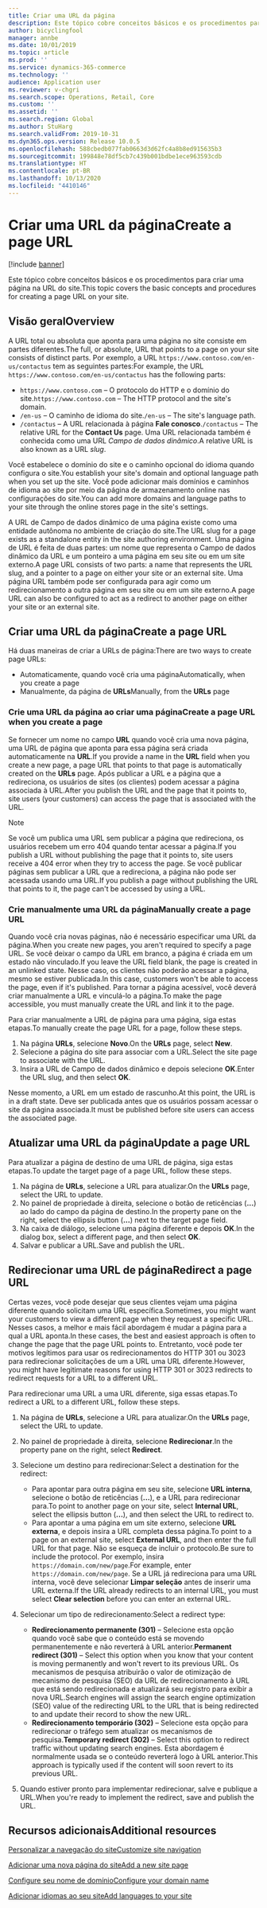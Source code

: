 ```yaml
---
title: Criar uma URL da página
description: Este tópico cobre conceitos básicos e os procedimentos para criar uma página na URL do site.
author: bicyclingfool
manager: annbe
ms.date: 10/01/2019
ms.topic: article
ms.prod: ''
ms.service: dynamics-365-commerce
ms.technology: ''
audience: Application user
ms.reviewer: v-chgri
ms.search.scope: Operations, Retail, Core
ms.custom: ''
ms.assetid: ''
ms.search.region: Global
ms.author: StuHarg
ms.search.validFrom: 2019-10-31
ms.dyn365.ops.version: Release 10.0.5
ms.openlocfilehash: 588cbedb077fab0663d3d62fc4a8b8ed915635b3
ms.sourcegitcommit: 199848e78df5cb7c439b001bdbe1ece963593cdb
ms.translationtype: HT
ms.contentlocale: pt-BR
ms.lasthandoff: 10/13/2020
ms.locfileid: "4410146"
---
```

# <a name="create-a-page-url"></a><span data-ttu-id="38837-103">Criar uma URL da página</span><span class="sxs-lookup"><span data-stu-id="38837-103">Create a page URL</span></span>


[!include [banner](includes/banner.md)]

<span data-ttu-id="38837-104">Este tópico cobre conceitos básicos e os procedimentos para criar uma página na URL do site.</span><span class="sxs-lookup"><span data-stu-id="38837-104">This topic covers the basic concepts and procedures for creating a page URL on your site.</span></span>

## <a name="overview"></a><span data-ttu-id="38837-105">Visão geral</span><span class="sxs-lookup"><span data-stu-id="38837-105">Overview</span></span>

<span data-ttu-id="38837-106">A URL total ou absoluta que aponta para uma página no site consiste em partes diferentes.</span><span class="sxs-lookup"><span data-stu-id="38837-106">The full, or absolute, URL that points to a page on your site consists of distinct parts.</span></span> <span data-ttu-id="38837-107">Por exemplo, a URL `https://www.contoso.com/en-us/contactus` tem as seguintes partes:</span><span class="sxs-lookup"><span data-stu-id="38837-107">For example, the URL `https://www.contoso.com/en-us/contactus` has the following parts:</span></span>

- <span data-ttu-id="38837-108">`https://www.contoso.com` – O protocolo do HTTP e o domínio do site.</span><span class="sxs-lookup"><span data-stu-id="38837-108">`https://www.contoso.com` – The HTTP protocol and the site's domain.</span></span>
- <span data-ttu-id="38837-109">`/en-us` – O caminho de idioma do site.</span><span class="sxs-lookup"><span data-stu-id="38837-109">`/en-us` – The site's language path.</span></span>
- <span data-ttu-id="38837-110">`/contactus` – A URL relacionada à página  **Fale conosco**.</span><span class="sxs-lookup"><span data-stu-id="38837-110">`/contactus` – The relative URL for the **Contact Us** page.</span></span> <span data-ttu-id="38837-111">Uma URL relacionada também é conhecida como uma URL *Campo de dados dinâmico*.</span><span class="sxs-lookup"><span data-stu-id="38837-111">A relative URL is also known as a URL *slug*.</span></span>

<span data-ttu-id="38837-112">Você estabelece o domínio do site e o caminho opcional do idioma quando configura o site.</span><span class="sxs-lookup"><span data-stu-id="38837-112">You establish your site's domain and optional language path when you set up the site.</span></span> <span data-ttu-id="38837-113">Você pode adicionar mais domínios e caminhos de idioma ao site por meio da página de armazenamento online nas configurações do site.</span><span class="sxs-lookup"><span data-stu-id="38837-113">You can add more domains and language paths to your site through the online stores page in the site's settings.</span></span>

<span data-ttu-id="38837-114">A URL de Campo de dados dinâmico de uma página existe como uma entidade autônoma no ambiente de criação do site.</span><span class="sxs-lookup"><span data-stu-id="38837-114">The URL slug for a page exists as a standalone entity in the site authoring environment.</span></span> <span data-ttu-id="38837-115">Uma página de URL é feita de duas partes: um nome que representa o Campo de dados dinâmico da URL e um ponteiro a uma página em seu site ou em um site externo.</span><span class="sxs-lookup"><span data-stu-id="38837-115">A page URL consists of two parts: a name that represents the URL slug, and a pointer to a page on either your site or an external site.</span></span> <span data-ttu-id="38837-116">Uma página URL também pode ser configurada para agir como um redirecionamento a outra página em seu site ou em um site externo.</span><span class="sxs-lookup"><span data-stu-id="38837-116">A page URL can also be configured to act as a redirect to another page on either your site or an external site.</span></span>

## <a name="create-a-page-url"></a><span data-ttu-id="38837-117">Criar uma URL da página</span><span class="sxs-lookup"><span data-stu-id="38837-117">Create a page URL</span></span>

<span data-ttu-id="38837-118">Há duas maneiras de criar a URLs de página:</span><span class="sxs-lookup"><span data-stu-id="38837-118">There are two ways to create page URLs:</span></span>

- <span data-ttu-id="38837-119">Automaticamente, quando você cria uma página</span><span class="sxs-lookup"><span data-stu-id="38837-119">Automatically, when you create a page</span></span>
- <span data-ttu-id="38837-120">Manualmente, da página de **URLs**</span><span class="sxs-lookup"><span data-stu-id="38837-120">Manually, from the **URLs** page</span></span>

### <a name="create-a-page-url-when-you-create-a-page"></a><span data-ttu-id="38837-121">Crie uma URL da página ao criar uma página</span><span class="sxs-lookup"><span data-stu-id="38837-121">Create a page URL when you create a page</span></span>

<span data-ttu-id="38837-122">Se fornecer um nome no campo **URL** quando você cria uma nova página, uma URL de página que aponta para essa página será criada automaticamente na **URL**.</span><span class="sxs-lookup"><span data-stu-id="38837-122">If you provide a name in the **URL** field when you create a new page, a page URL that points to that page is automatically created on the **URLs** page.</span></span> <span data-ttu-id="38837-123">Após publicar a URL e a página que a redireciona, os usuários de sites (os clientes) podem acessar a página associada à URL.</span><span class="sxs-lookup"><span data-stu-id="38837-123">After you publish the URL and the page that it points to, site users (your customers) can access the page that is associated with the URL.</span></span>

> [!NOTE]
> <span data-ttu-id="38837-124">Se você um publica uma URL sem publicar a página que redireciona, os usuários recebem um erro 404 quando tentar acessar a página.</span><span class="sxs-lookup"><span data-stu-id="38837-124">If you publish a URL without publishing the page that it points to, site users receive a 404 error when they try to access the page.</span></span> <span data-ttu-id="38837-125">Se você publicar páginas sem publicar a URL que a redireciona, a página não pode ser acessada usando uma URL.</span><span class="sxs-lookup"><span data-stu-id="38837-125">If you publish a page without publishing the URL that points to it, the page can't be accessed by using a URL.</span></span>

### <a name="manually-create-a-page-url"></a><span data-ttu-id="38837-126">Crie manualmente uma URL da página</span><span class="sxs-lookup"><span data-stu-id="38837-126">Manually create a page URL</span></span>

<span data-ttu-id="38837-127">Quando você cria novas páginas, não é necessário especificar uma URL da página.</span><span class="sxs-lookup"><span data-stu-id="38837-127">When you create new pages, you aren't required to specify a page URL.</span></span> <span data-ttu-id="38837-128">Se você deixar o campo da URL em branco, a página é criada em um estado não vinculado.</span><span class="sxs-lookup"><span data-stu-id="38837-128">If you leave the URL field blank, the page is created in an unlinked state.</span></span> <span data-ttu-id="38837-129">Nesse caso, os clientes não poderão acessar a página, mesmo se estiver publicada.</span><span class="sxs-lookup"><span data-stu-id="38837-129">In this case, customers won't be able to access the page, even if it's published.</span></span> <span data-ttu-id="38837-130">Para tornar a página acessível, você deverá criar manualmente a URL e vinculá-lo a página.</span><span class="sxs-lookup"><span data-stu-id="38837-130">To make the page accessible, you must manually create the URL and link it to the page.</span></span>

<span data-ttu-id="38837-131">Para criar manualmente a URL de página para uma página, siga estas etapas.</span><span class="sxs-lookup"><span data-stu-id="38837-131">To manually create the page URL for a page, follow these steps.</span></span>

1. <span data-ttu-id="38837-132">Na página **URLs**, selecione **Novo**.</span><span class="sxs-lookup"><span data-stu-id="38837-132">On the **URLs** page, select **New**.</span></span>
1. <span data-ttu-id="38837-133">Selecione a página do site para associar com a URL.</span><span class="sxs-lookup"><span data-stu-id="38837-133">Select the site page to associate with the URL.</span></span>
1. <span data-ttu-id="38837-134">Insira a URL de Campo de dados dinâmico e depois selecione **OK**.</span><span class="sxs-lookup"><span data-stu-id="38837-134">Enter the URL slug, and then select **OK**.</span></span>

<span data-ttu-id="38837-135">Nesse momento, a URL em um estado de rascunho.</span><span class="sxs-lookup"><span data-stu-id="38837-135">At this point, the URL is in a draft state.</span></span> <span data-ttu-id="38837-136">Deve ser publicada antes que os usuários possam acessar o site da página associada.</span><span class="sxs-lookup"><span data-stu-id="38837-136">It must be published before site users can access the associated page.</span></span>

## <a name="update-a-page-url"></a><span data-ttu-id="38837-137">Atualizar uma URL da página</span><span class="sxs-lookup"><span data-stu-id="38837-137">Update a page URL</span></span>

<span data-ttu-id="38837-138">Para atualizar a página de destino de uma URL de página, siga estas etapas.</span><span class="sxs-lookup"><span data-stu-id="38837-138">To update the target page of a page URL, follow these steps.</span></span>

1. <span data-ttu-id="38837-139">Na página de **URLs**, selecione a URL para atualizar.</span><span class="sxs-lookup"><span data-stu-id="38837-139">On the **URLs** page, select the URL to update.</span></span>
1. <span data-ttu-id="38837-140">No painel de propriedade à direita, selecione o botão de reticências (**...**) ao lado do campo da página de destino.</span><span class="sxs-lookup"><span data-stu-id="38837-140">In the property pane on the right, select the ellipsis button (**...**) next to the target page field.</span></span>
1. <span data-ttu-id="38837-141">Na caixa de diálogo, selecione uma página diferente e depois **OK**.</span><span class="sxs-lookup"><span data-stu-id="38837-141">In the dialog box, select a different page, and then select **OK**.</span></span>
1. <span data-ttu-id="38837-142">Salvar e publicar a URL.</span><span class="sxs-lookup"><span data-stu-id="38837-142">Save and publish the URL.</span></span>

## <a name="redirect-a-page-url"></a><span data-ttu-id="38837-143">Redirecionar uma URL de página</span><span class="sxs-lookup"><span data-stu-id="38837-143">Redirect a page URL</span></span>

<span data-ttu-id="38837-144">Certas vezes, você pode desejar que seus clientes vejam uma página diferente quando solicitam uma URL específica.</span><span class="sxs-lookup"><span data-stu-id="38837-144">Sometimes, you might want your customers to view a different page when they request a specific URL.</span></span> <span data-ttu-id="38837-145">Nesses casos, a melhor e mais fácil abordagem é mudar a página para a qual a URL aponta.</span><span class="sxs-lookup"><span data-stu-id="38837-145">In these cases, the best and easiest approach is often to change the page that the page URL points to.</span></span> <span data-ttu-id="38837-146">Entretanto, você pode ter motivos legítimos para usar os redirecionamentos do HTTP 301 ou 3023 para redirecionar solicitações de um a URL uma URL diferente.</span><span class="sxs-lookup"><span data-stu-id="38837-146">However, you might have legitimate reasons for using HTTP 301 or 3023 redirects to redirect requests for a URL to a different URL.</span></span>

<span data-ttu-id="38837-147">Para redirecionar uma URL a uma URL diferente, siga essas etapas.</span><span class="sxs-lookup"><span data-stu-id="38837-147">To redirect a URL to a different URL, follow these steps.</span></span>

1. <span data-ttu-id="38837-148">Na página de **URLs**, selecione a URL para atualizar.</span><span class="sxs-lookup"><span data-stu-id="38837-148">On the **URLs** page, select the URL to update.</span></span>
1. <span data-ttu-id="38837-149">No painel de propriedade à direita, selecione **Redirecionar**.</span><span class="sxs-lookup"><span data-stu-id="38837-149">In the property pane on the right, select **Redirect**.</span></span>
1. <span data-ttu-id="38837-150">Selecione um destino para redirecionar:</span><span class="sxs-lookup"><span data-stu-id="38837-150">Select a destination for the redirect:</span></span>

    - <span data-ttu-id="38837-151">Para apontar para outra página em seu site, selecione **URL interna**, selecione o botão de reticências (**…**), e a URL para redirecionar para.</span><span class="sxs-lookup"><span data-stu-id="38837-151">To point to another page on your site, select **Internal URL**, select the ellipsis button (**...**), and then select the URL to redirect to.</span></span>
    - <span data-ttu-id="38837-152">Para apontar a uma página em um site externo, selecione **URL externa**, e depois insira a URL completa dessa página.</span><span class="sxs-lookup"><span data-stu-id="38837-152">To point to a page on an external site, select **External URL**, and then enter the full URL for that page.</span></span> <span data-ttu-id="38837-153">Não se esqueça de incluir o protocolo.</span><span class="sxs-lookup"><span data-stu-id="38837-153">Be sure to include the protocol.</span></span> <span data-ttu-id="38837-154">Por exemplo, insira `https://domain.com/new/page`.</span><span class="sxs-lookup"><span data-stu-id="38837-154">For example, enter `https://domain.com/new/page`.</span></span> <span data-ttu-id="38837-155">Se a URL já redireciona para uma URL interna, você deve selecionar **Limpar seleção** antes de inserir uma URL externa.</span><span class="sxs-lookup"><span data-stu-id="38837-155">If the URL already redirects to an internal URL, you must select **Clear selection** before you can enter an external URL.</span></span>

1. <span data-ttu-id="38837-156">Selecionar um tipo de redirecionamento:</span><span class="sxs-lookup"><span data-stu-id="38837-156">Select a redirect type:</span></span>

    - <span data-ttu-id="38837-157">**Redirecionamento permanente (301)** – Selecione esta opção quando você sabe que o conteúdo está se movendo permanentemente e não reverterá à URL anterior.</span><span class="sxs-lookup"><span data-stu-id="38837-157">**Permanent redirect (301)** – Select this option when you know that your content is moving permanently and won't revert to its previous URL.</span></span> <span data-ttu-id="38837-158">Os mecanismos de pesquisa atribuirão o valor de otimização de mecanismo de pesquisa (SEO) da URL de redirecionamento à URL que está sendo redirecionada e atualizará seu registro para exibir a nova URL.</span><span class="sxs-lookup"><span data-stu-id="38837-158">Search engines will assign the search engine optimization (SEO) value of the redirecting URL to the URL that is being redirected to and update their record to show the new URL.</span></span> 
    - <span data-ttu-id="38837-159">**Redirecionamento temporário (302)** – Selecione esta opção para redirecionar o tráfego sem atualizar os mecanismos de pesquisa.</span><span class="sxs-lookup"><span data-stu-id="38837-159">**Temporary redirect (302)** – Select this option to redirect traffic without updating search engines.</span></span> <span data-ttu-id="38837-160">Esta abordagem é normalmente usada se o conteúdo reverterá logo à URL anterior.</span><span class="sxs-lookup"><span data-stu-id="38837-160">This approach is typically used if the content will soon revert to its previous URL.</span></span>

1. <span data-ttu-id="38837-161">Quando estiver pronto para implementar redirecionar, salve e publique a URL.</span><span class="sxs-lookup"><span data-stu-id="38837-161">When you're ready to implement the redirect, save and publish the URL.</span></span>

## <a name="additional-resources"></a><span data-ttu-id="38837-162">Recursos adicionais</span><span class="sxs-lookup"><span data-stu-id="38837-162">Additional resources</span></span>

[<span data-ttu-id="38837-163">Personalizar a navegação do site</span><span class="sxs-lookup"><span data-stu-id="38837-163">Customize site navigation</span></span>](customize-site-navigation.md)

[<span data-ttu-id="38837-164">Adicionar uma nova página do site</span><span class="sxs-lookup"><span data-stu-id="38837-164">Add a new site page</span></span>](add-new-page.md)

[<span data-ttu-id="38837-165">Configure seu nome de domínio</span><span class="sxs-lookup"><span data-stu-id="38837-165">Configure your domain name</span></span>](configure-your-domain-name.md)

[<span data-ttu-id="38837-166">Adicionar idiomas ao seu site</span><span class="sxs-lookup"><span data-stu-id="38837-166">Add languages to your site</span></span>](add-languages-to-site.md)
